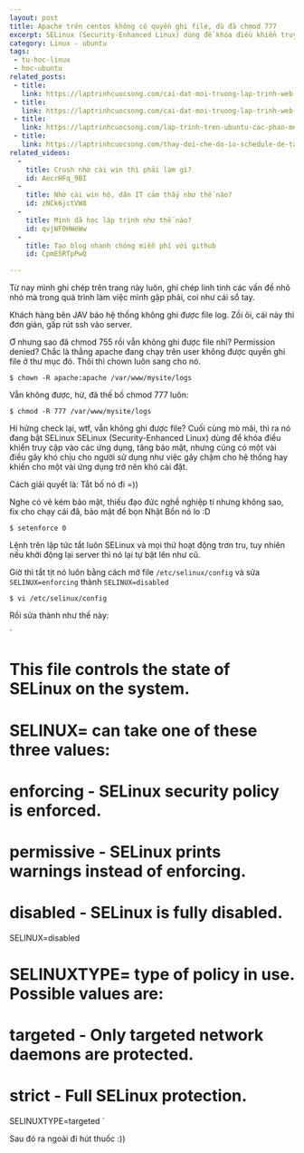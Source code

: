 ```yaml
---
layout: post
title: Apache trên centos không có quyền ghi file, dù đã chmod 777
excerpt: SELinux (Security-Enhanced Linux) dùng để khóa điều khiển truy cập vào các ứng dụng, tăng bảo mật, nhưng cũng có một vài điều gây khó chịu cho người sử dụng như việc gây chậm cho hệ thống hay khiến cho một vài ứng dụng trở nên khó cài đặt.
category: Linux - ubuntu
tags:
 - tu-hoc-linux
 - hoc-ubuntu
related_posts:
 - title: 
   link: https://laptrinhcuocsong.com/cai-dat-moi-truong-lap-trinh-web-tren-ubuntu-phan-1.html
 - title: 
   link: https://laptrinhcuocsong.com/cai-dat-moi-truong-lap-trinh-web-tren-ubuntu-phan-2.html
 - title: 
   link: https://laptrinhcuocsong.com/lap-trinh-tren-ubuntu-cac-phan-mem-web-developer-can-cai-dat.html
 - title:
   link: https://laptrinhcuocsong.com/thay-doi-che-do-io-schedule-de-tang-toc-ubuntu.html
related_videos:
  -
    title: Crush nhờ cài win thì phải làm gì? 
    id: AecrHFq_9BI
  -
    title: Nhờ cài win hộ, dân IT cảm thấy như thế nào? 
    id: zNCk6jctVW8
  -
    title: Mình đã học lập trình như thế nào?
    id: qvjWF0HWeWw
  -
    title: Tạo blog nhanh chóng miễn phí với github
    id: CpmE5RTpPwQ

---
```


Từ nay mình ghi chép trên trang này luôn, ghi chép linh tinh các vấn đề nhỏ nhỏ mà trong quá trình làm việc mình gặp phải, coi như cái sổ tay.

Khách hàng bên JAV báo hệ thống không ghi được file log. Zồi ôi, cái này thì đơn giản, gấp rút ssh vào server.

Ơ nhưng sao đã chmod 755 rồi vẫn không ghi được file nhỉ? Permission denied?
Chắc là thằng apache đang chạy trên user không được quyền ghi file ở thư mục đó. Thôi thì chown luôn sang cho nó.

`
$ chown -R apache:apache /var/www/mysite/logs
`

Vẫn không được, hừ, đã thế bố chmod 777 luôn:

`
$ chmod -R 777 /var/www/mysite/logs
`

Hí hửng check lại, wtf, vẫn không ghi được file? Cuối cùng mò mãi, thì ra nó đang bật SELinux
SELinux (Security-Enhanced Linux) dùng để khóa điều khiển truy cập vào các ứng dụng, tăng bảo mật, nhưng cũng có một vài điều gây khó chịu cho người sử dụng như việc gây chậm cho hệ thống hay khiến cho một vài ứng dụng trở nên khó cài đặt.

Cách giải quyết là: Tắt bố nó đi =))

Nghe có vẻ kém bảo mật, thiếu đạo đức nghề nghiệp tí nhưng không sao, fix cho chạy cái đã, bảo mật để bọn Nhật Bổn nó lo :D

`
 $ setenforce 0
`

Lệnh trên lập tức tắt luôn SELinux và mọi thứ hoạt động trơn tru, tuy nhiên nếu khởi động lại server thì nó lại tự bật lên như cũ.


Giờ thì tắt tịt nó luôn bằng cách mở file  `/etc/selinux/config`  và sửa  `SELINUX=enforcing` thành  `SELINUX=disabled`

`
$ vi /etc/selinux/config
`

Rồi sửa thành như thế này:

`
# This file controls the state of SELinux on the system.
# SELINUX= can take one of these three values:
#       enforcing - SELinux security policy is enforced.
#       permissive - SELinux prints warnings instead of enforcing.
#       disabled - SELinux is fully disabled.
SELINUX=disabled
# SELINUXTYPE= type of policy in use. Possible values are:
#       targeted - Only targeted network daemons are protected.
#       strict - Full SELinux protection.
SELINUXTYPE=targeted
`

Sau đó ra ngoài đi hút thuốc :))